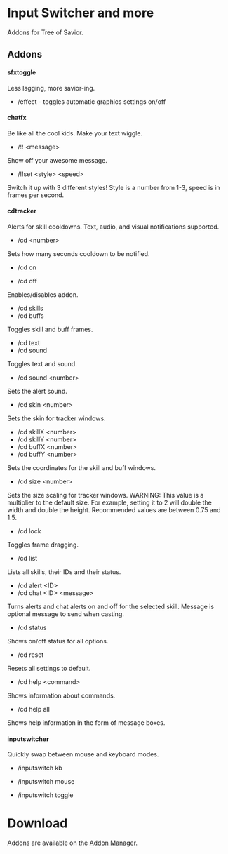 # Input Switcher and more
Addons for Tree of Savior.


## Addons

#### sfxtoggle

Less lagging, more savior-ing.

* /effect - toggles automatic graphics settings on/off

#### chatfx

Be like all the cool kids. Make your text wiggle.

* /!! \<message\>

Show off your awesome message.

* /!!set \<style\> \<speed\>

Switch it up with 3 different styles! Style is a number from 1-3, speed is in frames per second.


#### cdtracker

Alerts for skill cooldowns. Text, audio, and visual notifications supported.

* /cd \<number\> 

Sets how many seconds cooldown to be notified.

* /cd on

* /cd off

Enables/disables addon.

* /cd skills
* /cd buffs

Toggles skill and buff frames.

* /cd text
* /cd sound

Toggles text and sound.

* /cd sound \<number\>

Sets the alert sound.

* /cd skin \<number\>

Sets the skin for tracker windows.

* /cd skillX \<number\>
* /cd skillY \<number\>
* /cd buffX \<number\>
* /cd buffY \<number\>

Sets the coordinates for the skill and buff windows.

* /cd size \<number\>

Sets the size scaling for tracker windows. WARNING: This value is a multiplier to the default size. For example, setting it to 2 will double the width and double the height. Recommended values are between 0.75 and 1.5.

* /cd lock

Toggles frame dragging.

* /cd list

Lists all skills, their IDs and their status.

* /cd alert \<ID\>
* /cd chat \<ID\> \<message\>

Turns alerts and chat alerts on and off for the selected skill. Message is optional message to send when casting.

* /cd status

Shows on/off status for all options.

* /cd reset

Resets all settings to default.

* /cd help \<command\>

Shows information about commands.

* /cd help all

Shows help information in the form of message boxes.

#### inputswitcher

Quickly swap between mouse and keyboard modes.

* /inputswitch kb

* /inputswitch mouse

* /inputswitch toggle



# Download

Addons are available on the [Addon Manager](https://github.com/Excrulon/Tree-of-Savior-Addon-Manager).
